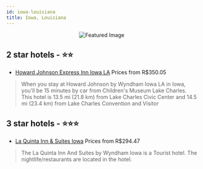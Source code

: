 ```yaml
---
id: iowa-louisiana
title: Iowa, Louisiana
---
```


<center><img src="https://i.travelapi.com/hotels/1000000/810000/800700/800685/6b7a12da_z.jpg" alt="Featured Image" /></center>


##  2 star hotels - ⭐️⭐️

-    [Howard Johnson Express Inn Iowa LA](https://us.hurb.com/hotels/iowa/howard-johnson-express-inn-iowa-la-JNP-JP975633?cmp=18055) Prices from R$350.05
   > When you stay at Howard Johnson by Wyndham Iowa LA in Iowa, you'll be 15 minutes by car from Children's Museum Lake Charles. This hotel is 13.5 mi (21.8 km) from Lake Charles Civic Center and 14.5 mi (23.4 km) from Lake Charles Convention and Visitor

##  3 star hotels - ⭐️⭐️⭐️

-    [La Quinta Inn & Suites Iowa](https://us.hurb.com/hotels/iowa/la-quinta-inn-suites-iowa-JNP-JP847627?cmp=18055) Prices from R$294.47
   > The La Quinta Inn And Suites by Wyndham Iowa is a Tourist hotel. The nightlife/restaurants are located in the hotel.
